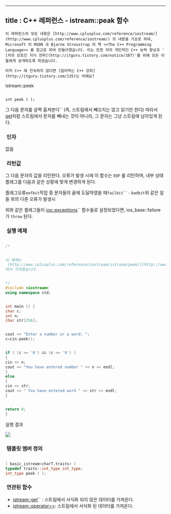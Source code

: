----------------
title : C++ 레퍼런스 - istream::peak 함수
--------------








```warning
이 레퍼런스의 모든 내용은 [http://www.cplusplus.com/reference/iostream/](http://www.cplusplus.com/reference/iostream/) 의 내용을 기초로 하여, Microsoft 의 MSDN 과 Bjarne Stroustrup 의 책 <<The C++ Programming Language>> 를 참고로 하여 만들어졌습니다. 이는 또한 저의 개인적인 C++ 능력 향상과 ' [저의 모토인 지식 전파](http://itguru.tistory.com/notice/107)'를 위해 모든 이들에게 공개하도록 하겠습니다.
```

```info
아직 C++ 에 친숙하지 않다면 [씹어먹는 C++ 강좌](http://itguru.tistory.com/135)는 어때요?
```




istream::peek




```info

int peek ( );
```



그 다음 문자를 살짝 훔쳐본다`` (즉, 스트림에서 빼오지는 않고 읽기만 한다)
따라서 [get](http://itguru.tistory.com/191)처럼 스트림에서 문자를 빼내는 것이 아니라, 그 문자는 그냥 스트림에 남아있게 된다.






###  인자




없음



###  리턴값




그 다음 문자의 값을 리턴한다. 오류가 발생 시에 이 함수는 `EOF` 를 리턴하며, 내부 상태 플래그를 다음과 같은 상황에 맞게 변경하게 된다.

플래그오류`eofbit`작업 중 문자들의 끝에 도달하였을 때`failbit``-`
`badbit`위 같은 일들 외의 다른 오류가 발생시


위와 같은 플래그들이 [ios::exceptions](http://itguru.tistory.com/150)`` 함수들로 설정되었다면, ios_base::failure 가 `throw` 된다.



###  실행 예제


```cpp

/*


이 예제는
 [http://www.cplusplus.com/reference/iostream/istream/peek/](http://www.cplusplus.com/reference/iostream/istream/peek/)
에서 가져왔습니다.


*/
#include <iostream>
using namespace std;


int main () {
char c;
int n;
char str[256];


cout << "Enter a number or a word: ";
c=cin.peek();


if ( (c >= '0') && (c <= '9') )
{
cin >> n;
cout << "You have entered number " << n << endl;
}
else
{
cin >> str;
cout << " You have entered word " << str << endl;
}


return 0;
}
```




실행 결과




![](http://img1.daumcdn.net/thumb/R1920x0/?fname=http%3A%2F%2Fcfile3.uf.tistory.com%2Fimage%2F205F8A46509C37A00C73BC)







###  템플릿 멤버 정의




```cpp

( basic_istream<charT,traits> )
typedef traits::int_type int_type;
int_type peek ( );
```






###  연관된 함수

*  [istream::get](http://itguru.tistory.com/191)`` : 스트림에서 서식화 되지 않은 데이터를 가져온다.
*  [istream::operator>>](http://itguru.tistory.com/147): 스트림에서 서식화 된 데이터를 가져온다.



